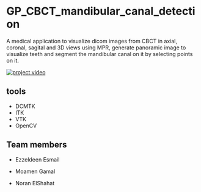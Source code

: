 # GP_CBCT_mandibular_canal_detection

A medical application to visualize dicom images from CBCT in axial, coronal, sagital and 3D views using MPR, generate panoramic image to visualize teeth and segment the mandibular canal on it by selecting points on it.

[![project video](https://img.youtube.com/vi/jpeyzlOISpI/maxresdefault.jpg)](https://www.youtube.com/embed/jpeyzlOISpI)

## tools

* DCMTK
* ITK
* VTK
* OpenCV

## Team members


* Ezzeldeen Esmail 

 * Moamen Gamal 

*  Noran ElShahat
